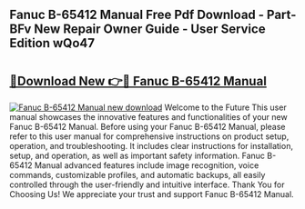 ## Fanuc B-65412 Manual Free Pdf Download - Part-BFv New Repair Owner Guide - User Service Edition wQo47

# <h2><a href="http://bc42167.oget.top/?id=Fanuc+B-65412+Manual">🔗Download New 👉🔴 Fanuc B-65412 Manual</a></h2>

[![Fanuc B-65412 Manual new download](https://i.imgur.com/5g1atiW.png)](http://bc42167.oget.top/?id=Fanuc+B-65412+Manual)
Welcome to the Future This user manual showcases the innovative features and functionalities of your new Fanuc B-65412 Manual. Before using your Fanuc B-65412 Manual, please refer to this user manual for comprehensive instructions on product setup, operation, and troubleshooting. It includes clear instructions for installation, setup, and operation, as well as important safety information. Fanuc B-65412 Manual advanced features include image recognition, voice commands, customizable profiles, and automatic backups, all easily controlled through the user-friendly and intuitive interface. Thank You for Choosing Us! We appreciate your trust and support Fanuc B-65412 Manual.
